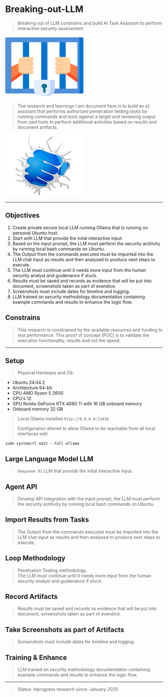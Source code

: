 # Breaking-out-LLM  

>Breaking out of LLM constrains and build AI Task Assistant to perform interactive security assessment.  
  
<img src="/images/jail.png" width=250 height=200>

>The research and learnings I am document here is to build an `AI` assistant that performs authorized penetration testing tasks by running commands and tools against a target and reviewing output from said tools to perform additional activities based on results and document artifacts.  

<img src="/images/break-glass.png" width=250 height=200>

----  

## Objectives  

1. Create private secure local LLM running Ollama that is running on personal Ubuntu host.  
2. Start with LLM that provide the inital interactive input.  
3. Based on the input prompt, the LLM must perform the security actitivity by running local bash commands on Ubuntu.
4. The Output from the commands executed must be imported into the LLM chat input as results and then analysed to produce next steps to execute.
5. The LLM must continue until it needs more input from the human security analyst and guidenance if stuck.
6. Results must be saved and records as evidence that will be put into document, screenshots taken as part of evendice. 
7. Screenshots must include dates for timeline and logging.
8. LLM trained on security methodology documentation containing example commands and results to enhance the logic flow.  

## Constrains  

>This research is constrained by the available resources and funding to test performance.
>This proof of concept (POC) is to validate the execution functionality, results and not the speed.  

----  

## Setup  

>Physical Hardware and OS:  

- Ubuntu 24.04.2
- Architecture 64-bit
- CPU AMD Ryzen 5 2600 
- CPU's 12
- GPU Nvidia GeForce RTX 4060 Ti with 16 GB onboard memory 
- Onboard memory 32 GB 

>Local Ollama installed `http://0.0.0.0:11434`  

>Configuration altered to allow Ollama to be reachable from all local interfaces edit:  

```
sudo systemctl edit --full ollama
```  

## Large Language Model LLM  

>`Deepseek R1` LLM that provide the inital interactive input.  

## Agent API  

>Develop API integration with the input prompt, the LLM must perform the security actitivity by running local bash commands on Ubuntu.

## Import Results from Tasks  

>The Output from the commands executed must be imported into the LLM chat input as results and then analysed to produce next steps to execute.  

## Loop Methodology  

>Penetration Testing methodology.  
>The LLM must continue until it needs more input from the human security analyst and guidenance if stuck.  

## Record Artifacts  

>Results must be saved and records as evidence that will be put into document, screenshots taken as part of evendice.  

## Take Screenshots as part of Artifacts  

>Screenshots must include dates for timeline and logging.  

## Training & Enhance  

>LLM trained on security methodology documentation containing example commands and results to enhance the logic flow.  

----  

>Status: Inprogress research since: January 2025  
  